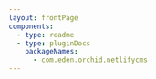 ```yaml
---
layout: frontPage
components:
  - type: readme
  - type: pluginDocs
    packageNames: 
      - com.eden.orchid.netlifycms
---
```

